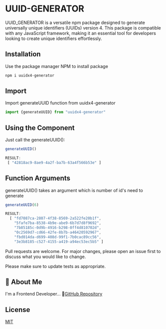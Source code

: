 # UUID-GENERATOR
UUID_GENERATOR is a versatile npm package designed to generate universally unique identifiers (UUIDs) version 4. This package is compatible with any JavaScript framework, making it an essential tool for developers looking to create unique identifiers effortlessly.

## Installation

Use the package manager NPM to install package

```bash
npm i uuidx4-generator
```

## Import
Import generateUUID function from uuidx4-generator

```javascript
import {generateUUID} from "uuidx4-generator"
```
## Using the Component
Just call the generateUUID():
```javascript
generateUUID()
```
```javascript
RESULT: 
 [ "42818ac9-8ae9-4a2f-ba7b-63a4f566b53e" ]
```
## Function Arguments
generateUUID() takes an argument which is number of id's need to generate
```javascript
generateUUID(6)
```
```javascript
RESULT: 
  [ "fd7087ca-2807-4f38-8569-2a522fe20b1f", 
    "5fafe7ba-8538-4b9e-abe9-6b7d7d8f9692",
    "7b85185c-0d9b-4916-b298-0ff4d810702d", 
    "0c2569d7-cd66-42fe-8b7b-a46420592967",
    "fbd014da-d699-408d-99f1-7b0cac89cc56", 
    "3e3b8185-c527-4155-a419-a94ec53ec5b5" ]
```


Pull requests are welcome. For major changes, please open an issue first
to discuss what you would like to change.

Please make sure to update tests as appropriate.
## 🚀 About Me
I'm a Frontend Developer...
🚀[GitHub Repository](https://github.com/saikumar001-sky/countryflags-vue)


## License

[MIT](https://choosealicense.com/licenses/mit/)